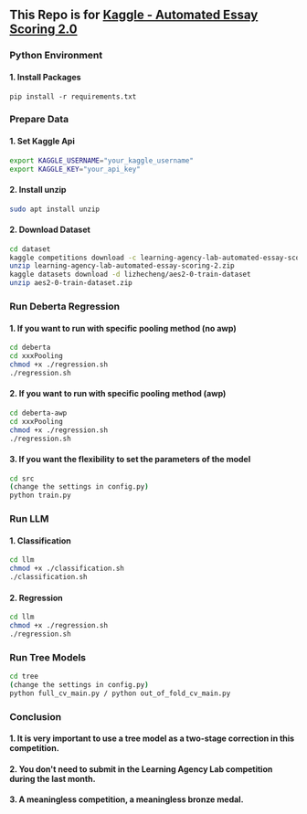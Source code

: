 ## This Repo is for [Kaggle - Automated Essay Scoring 2.0](https://www.kaggle.com/competitions/learning-agency-lab-automated-essay-scoring-2)

### Python Environment

#### 1. Install Packages

```b
pip install -r requirements.txt
```

### Prepare Data

#### 1. Set Kaggle Api

```bash
export KAGGLE_USERNAME="your_kaggle_username"
export KAGGLE_KEY="your_api_key"
```

#### 2. Install unzip

```bash
sudo apt install unzip
```

#### 2. Download Dataset
```bash
cd dataset
kaggle competitions download -c learning-agency-lab-automated-essay-scoring-2
unzip learning-agency-lab-automated-essay-scoring-2.zip
kaggle datasets download -d lizhecheng/aes2-0-train-dataset
unzip aes2-0-train-dataset.zip
```

### Run Deberta Regression

#### 1. If you want to run with specific pooling method (no awp)
```bash
cd deberta
cd xxxPooling
chmod +x ./regression.sh
./regression.sh
```
#### 2. If you want to run with specific pooling method (awp)
```bash
cd deberta-awp
cd xxxPooling
chmod +x ./regression.sh
./regression.sh
```

#### 3. If you want the flexibility to set the parameters of the model
```bash
cd src
(change the settings in config.py)
python train.py
```

### Run LLM

#### 1. Classification
```bash
cd llm
chmod +x ./classification.sh
./classification.sh
```

#### 2. Regression
```bash
cd llm
chmod +x ./regression.sh
./regression.sh
```

### Run Tree Models

```bash
cd tree
(change the settings in config.py)
python full_cv_main.py / python out_of_fold_cv_main.py
```

### Conclusion 

#### 1. It is very important to use a tree model as a two-stage correction in this competition.
#### 2. You don't need to submit in the Learning Agency Lab competition during the last month.
#### 3. A meaningless competition, a meaningless bronze medal.

